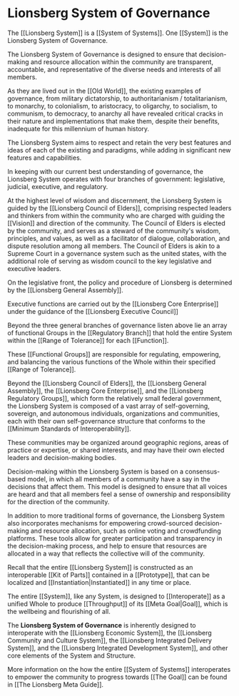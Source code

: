 # Lionsberg System of Governance

The [[Lionsberg System]] is a [[System of Systems]]. One [[System]] is the Lionsberg System of Governance. 

The Lionsberg System of Governance is designed to ensure that decision-making and resource allocation within the community are transparent, accountable, and representative of the diverse needs and interests of all members.  

As they are lived out in the [[Old World]], the existing examples of governance, from military dictatorship, to authoritarianism / totalitarianism, to monarchy, to colonialism, to aristocracy, to oligarchy, to socialism, to communism, to democracy, to anarchy all have revealed critical cracks in their nature and implementations that make them, despite their benefits, inadequate for this millennium of human history.

The Lionsberg System aims to respect and retain the very best features and ideas of each of the existing and paradigms, while adding in significant new features and capabilities. 

In keeping with our current best understanding of governance, the Lionsberg System operates with four branches of government: legislative, judicial, executive, and regulatory. 

At the highest level of wisdom and discernment, the Lionsberg System is guided by the [[Lionsberg Council of Elders]], comprising respected leaders and thinkers from within the community who are charged with guiding the [[Vision]] and direction of the community. The Council of Elders is elected by the community, and serves as a steward of the community's wisdom, principles, and values, as well as a facilitator of dialogue, collaboration, and dispute resolution among all members. The Council of Elders is akin to a Supreme Court in a governance system such as the united states, with the additional role of serving as wisdom council to the key legislative and executive leaders. 

On the legislative front, the policy and procedure of Lionsberg is determined by the [[Lionsberg General Assembly]]. 

Executive functions are carried out by the [[Lionsberg Core Enterprise]] under the guidance of the [[Lionsberg Executive Council]] 

Beyond the three general branches of governance listen above lie an array of functional Groups in the [[Regulatory Branch]] that hold the entire System within the [[Range of Tolerance]] for each [[Function]]. 

These [[Functional Groups]] are responsible for regulating, empowering, and balancing the various functions of the Whole within their specified [[Range of Tolerance]]. 

Beyond the [[Lionsberg Council of Elders]], the [[Lionsberg General Assembly]], the [[Lionsberg Core Enterprise]], and the [[Lionsberg Regulatory Groups]], which form the relatively small federal government, the Lionsberg System is composed of a vast array of self-governing, sovereign, and autonomous individuals, organizations and communities, each with their own self-governance structure that conforms to the [[Minimum Standards of Interoperability]]. 

These communities may be organized around geographic regions, areas of practice or expertise, or shared interests, and may have their own elected leaders and decision-making bodies.

Decision-making within the Lionsberg System is based on a consensus-based model, in which all members of a community have a say in the decisions that affect them. This model is designed to ensure that all voices are heard and that all members feel a sense of ownership and responsibility for the direction of the community.

In addition to more traditional forms of governance, the Lionsberg System also incorporates mechanisms for empowering crowd-sourced decision-making and resource allocation, such as online voting and crowdfunding platforms. These tools allow for greater participation and transparency in the decision-making process, and help to ensure that resources are allocated in a way that reflects the collective will of the community.

Recall that the entire [[Lionsberg System]] is constructed as an interoperable [[Kit of Parts]] contained in a [[Prototype]], that can be localized and [[Instantiation|Instantiated]] in any time or place. 

The entire [[System]], like any System, is designed to [[Interoperate]] as a unified Whole  to produce [[Throughput]] of its [[Meta Goal|Goal]], which is the wellbeing and flourishing of all. 

The **Lionsberg System of Governance** is inherently designed to interoperate with the [[Lionsberg Economic System]], the [[Lionsberg Community and Culture System]], the [[Lionsberg Integrated Delivery System]], and the [[Lionsberg Integrated Development System]], and other core elements of the System and Structure. 

More information on the how the entire [[System of Systems]] interoperates to empower the community to progress towards [[The Goal]] can be found in [[The Lionsberg Meta Guide]]. 